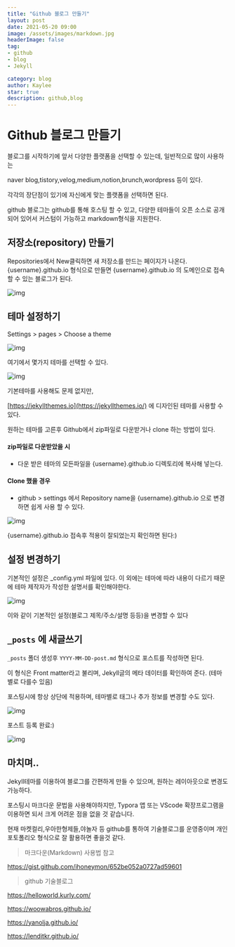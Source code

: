 ```yaml
---
title: "Github 블로그 만들기"
layout: post
date: 2021-05-20 09:00
image: /assets/images/markdown.jpg
headerImage: false
tag:
- github
- blog
- Jekyll

category: blog
author: Kaylee
star: true
description: github,blog
---
```




# Github 블로그 만들기

블로그를 시작하기에 앞서 다양한 플랫폼을 선택할 수 있는데, 일반적으로 많이 사용하는

naver blog,tistory,velog,medium,notion,brunch,wordpress 등이 있다.

각각의 장단점이 있기에 자신에게 맞는 플랫폼을 선택하면 된다.

github 블로그는 github를 통해 호스팅 할 수 있고, 다양한 테마들이 오픈 소스로 공개되어 있어서 커스텀이 가능하고 markdown형식을 지원한다.



## 저장소(repository) 만들기

Repositories에서 New클릭하면 새 저장소를 만드는 페이지가 나온다.{username}.github.io 형식으로 만들면 {username}.github.io 의 도메인으로 접속할 수 있는 블로그가 된다.



![img](http://code.d2.co.kr/kaylee/images/github)



## 테마 설정하기

Settings > pages > Choose a theme 

![img](http://code.d2.co.kr/kaylee/images/github2)

여기에서 몇가지 테마를 선택할 수 있다.

![img](http://code.d2.co.kr/kaylee/images/github3)

기본테마를 사용해도 문제 없지만, 

[https://jekyllthemes.io](https://jekyllthemes.io/) 에 디자인된 테마를 사용할 수 있다.

원하는 테마를 고른후 Github에서 zip파일로 다운받거나 clone 하는 방법이 있다.



#### zip파일로 다운받았을 시

- 다운 받은 테마의 모든파일을 {username}.github.io 디렉토리에 복사해 넣는다.

#### Clone 했을 경우

- github > settings 에서 Repository name을 {username}.github.io 으로 변경하면 쉽게 사용 할 수 있다.



![img](http://code.d2.co.kr/kaylee/images/github4)

{username}.github.io 접속후 적용이 잘되었는지 확인하면 된다:)



## 설정 변경하기

기본적인 설정은 _config.yml 파일에 있다. 이 외에는 테마에 따라 내용이 다르기 때문에 테마 제작자가 작성한 설명서를 확인해야한다.

![img](http://code.d2.co.kr/kaylee/images/github5)

이와 같이 기본적인 설정(블로그 제목/주소/설명 등등)을 변경할 수 있다



## `_posts` 에 새글쓰기

 `_posts` 폴더 생성후 `YYYY-MM-DD-post.md` 형식으로 포스트를 작성하면 된다.

이 형식은 Front matter라고 불리며, Jekyll글의 메타 데이터를 확인하여 준다. (테마 별로 다를수 있음)

포스팅시에 항상 상단에 적용하며, 테마별로 태그나 추가 정보를 변경할 수도 있다.

![img](http://code.d2.co.kr/kaylee/images/github6)

포스트 등록 완료:)

![img](http://code.d2.co.kr/kaylee/images/github7)



## 마치며..

Jekyll테마를 이용하여 블로그를 간편하게 만들 수 있으며, 원하는 레이아웃으로 변경도 가능하다.

포스팅시 마크다운 문법을 사용해야하지만, Typora 앱 또는 VScode 확장프로그램을 이용하면 되서 크게 어려운 점을 없을 것 같습니다.

현재 마켓컬리,우아한형제들,야놀자 등 github를 통하여 기술블로그를 운영중이며 개인 포토폴리오 형식으로 잘 활용하면 좋을것 같다.



> 마크다운(Markdown) 사용법 참고

https://gist.github.com/ihoneymon/652be052a0727ad59601



> github 기술블로그

https://helloworld.kurly.com/

https://woowabros.github.io/

https://yanolja.github.io/

https://lenditkr.github.io/
